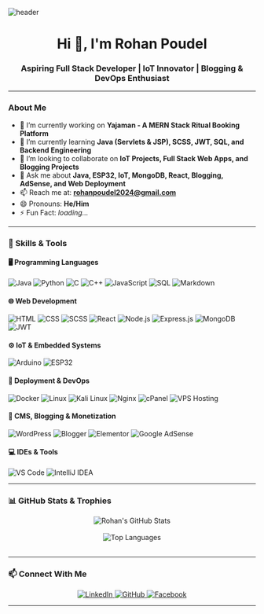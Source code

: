 <!-- Animated Header Banner -->
![header](https://capsule-render.vercel.app/api?type=waving&color=gradient&height=180&section=header&text=Rohan%20Poudel%20🚀&fontSize=35&fontColor=ffffff)

<h1 align="center">Hi 👋, I'm Rohan Poudel</h1>
<h3 align="center">Aspiring Full Stack Developer | IoT Innovator | Blogging & DevOps Enthusiast</h3>

---

### About Me
- 🔭 I’m currently working on **Yajaman - A MERN Stack Ritual Booking Platform**
- 🌱 I’m currently learning **Java (Servlets & JSP), SCSS, JWT, SQL, and Backend Engineering**
- 👯 I’m looking to collaborate on **IoT Projects, Full Stack Web Apps, and Blogging Projects**
- 💬 Ask me about **Java, ESP32, IoT, MongoDB, React, Blogging, AdSense, and Web Deployment**
- 📫 Reach me at: **[rohanpoudel2024@gmail.com](mailto:yitsmerohan@gmail.com)**
- 😄 Pronouns: **He/Him**
- ⚡ Fun Fact: *loading...*

---

### 🧠 Skills & Tools

#### 🖥️ Programming Languages
![Java](https://img.shields.io/badge/Java-ED8B00?style=for-the-badge&logo=java&logoColor=white)
![Python](https://img.shields.io/badge/Python-3776AB?style=for-the-badge&logo=python&logoColor=white)
![C](https://img.shields.io/badge/C-00599C?style=for-the-badge&logo=c&logoColor=white)
![C++](https://img.shields.io/badge/C++-00599C?style=for-the-badge&logo=c%2B%2B&logoColor=white)
![JavaScript](https://img.shields.io/badge/JavaScript-F7DF1E?style=for-the-badge&logo=javascript&logoColor=black)
![SQL](https://img.shields.io/badge/SQL-4479A1?style=for-the-badge&logo=mysql&logoColor=white)
![Markdown](https://img.shields.io/badge/Markdown-000000?style=for-the-badge&logo=markdown&logoColor=white)

#### 🌐 Web Development
![HTML](https://img.shields.io/badge/HTML-E34F26?style=for-the-badge&logo=html5&logoColor=white)
![CSS](https://img.shields.io/badge/CSS-1572B6?style=for-the-badge&logo=css3&logoColor=white)
![SCSS](https://img.shields.io/badge/SCSS-CC6699?style=for-the-badge&logo=sass&logoColor=white)
![React](https://img.shields.io/badge/React-20232A?style=for-the-badge&logo=react&logoColor=61DAFB)
![Node.js](https://img.shields.io/badge/Node.js-339933?style=for-the-badge&logo=nodedotjs&logoColor=white)
![Express.js](https://img.shields.io/badge/Express.js-404D59?style=for-the-badge)
![MongoDB](https://img.shields.io/badge/MongoDB-4EA94B?style=for-the-badge&logo=mongodb&logoColor=white)
![JWT](https://img.shields.io/badge/JWT-000000?style=for-the-badge&logo=JSON%20web%20tokens&logoColor=white)

#### ⚙️ IoT & Embedded Systems
![Arduino](https://img.shields.io/badge/Arduino-00979D?style=for-the-badge&logo=arduino&logoColor=white)
![ESP32](https://img.shields.io/badge/ESP32-000?style=for-the-badge&logo=espressif&logoColor=white)

#### 🚀 Deployment & DevOps
![Docker](https://img.shields.io/badge/Docker-2496ED?style=for-the-badge&logo=docker&logoColor=white)
![Linux](https://img.shields.io/badge/Linux-FCC624?style=for-the-badge&logo=linux&logoColor=black)
![Kali Linux](https://img.shields.io/badge/Kali_Linux-557C94?style=for-the-badge&logo=kalilinux&logoColor=white)
![Nginx](https://img.shields.io/badge/Nginx-009639?style=for-the-badge&logo=nginx&logoColor=white)
![cPanel](https://img.shields.io/badge/cPanel-FF6C2C?style=for-the-badge&logo=cpanel&logoColor=white)
![VPS Hosting](https://img.shields.io/badge/VPS%20Hosting-00A8E8?style=for-the-badge&logo=cloud&logoColor=white)

#### 📝 CMS, Blogging & Monetization
![WordPress](https://img.shields.io/badge/WordPress-21759B?style=for-the-badge&logo=wordpress&logoColor=white)
![Blogger](https://img.shields.io/badge/Blogger-FF5722?style=for-the-badge&logo=blogger&logoColor=white)
![Elementor](https://img.shields.io/badge/Elementor-92003B?style=for-the-badge&logo=elementor&logoColor=white)
![Google AdSense](https://img.shields.io/badge/Google%20AdSense-4285F4?style=for-the-badge&logo=google-adsense&logoColor=white)

#### 💻 IDEs & Tools
![VS Code](https://img.shields.io/badge/VS%20Code-007ACC?style=for-the-badge&logo=visual-studio-code&logoColor=white)
![IntelliJ IDEA](https://img.shields.io/badge/IntelliJIDEA-000000?style=for-the-badge&logo=intellijidea&logoColor=white)

---

### 📊 GitHub Stats & Trophies

<div align="center">
  <!-- GitHub Stats Card -->
  <img src="https://github-readme-stats.vercel.app/api?username=RohanPoudel2024&show_icons=true&theme=radical&border_radius=10" alt="Rohan's GitHub Stats" />
  <br/><br/>
  <!-- Top Languages in Donut Style -->
  <img src="https://github-readme-stats.vercel.app/api/top-langs/?username=RohanPoudel2024&layout=donut&theme=tokyonight&langs_count=8" alt="Top Languages" />
  <br/><br/>
  <!-- GitHub Trophy Section (Commented Out until service works reliably) -->
  <!-- [![Trophy](https://github-profile-trophy.vercel.app/?username=RohanPoudel2024&theme=onedark&row=1&margin-w=15)](https://github.com/ryo-ma/github-profile-trophy) -->
</div>

---

### 📫 Connect With Me

<div align="center">
  <a href="https://www.linkedin.com/in/rohan-poudel-065467320/">
    <img src="https://img.shields.io/badge/LinkedIn-blue?style=for-the-badge&logo=linkedin&logoColor=white" alt="LinkedIn" />
  </a>
  <a href="https://github.com/RohanPoudel2024">
    <img src="https://img.shields.io/badge/GitHub-black?style=for-the-badge&logo=github&logoColor=white" alt="GitHub" />
  </a>
  <a href="https://facebook.com/1rohan.dev">
    <img src="https://img.shields.io/badge/Facebook-1877F2?style=for-the-badge&logo=facebook&logoColor=white" alt="Facebook" />
  </a>
</div>

---

<!---
RohanPoudel2024/RohanPoudel2024 is a ✨ special ✨ repository because its README.md (this file) appears on your GitHub profile.
You can click the Preview link to take a look at your changes.
--->
